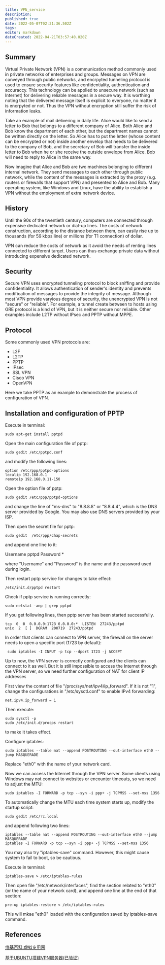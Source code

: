 ```yaml
---
title: VPN_service
description: 
published: true
date: 2022-05-07T02:31:36.502Z
tags: 
editor: markdown
dateCreated: 2022-04-21T03:57:40.020Z
---
```


## Summary

Virtual Private Network (VPN) is a communication  method commonly used in private networks of enterprises and groups. Messages on VPN are conveyed through public networks, and encrpyted tunneling protocol is used to ensure security features like confidentiality, authentication and accuraccy. This technology can be applied to unsecure network (such as Internet) for delivering reliable messages in a secure way. It is worthing noting that the delivered message itself is explicit to everyone, no matter it is encrpyted or not. Thus the VPN without encryption still suffer the risk of information leaks.

Take an example of mail delivering in daily life. Alice would like to send a letter to Bob that belongs to a different company of Alice. Both Alice and Bob know the department of each other, but the department names cannot be written directly on the letter. So Alice has to put the letter (whose content can be encrypted or not) inside another envelop that needs to be delivered to the company of Bob, and the secretary of Bob will transfer the inside letter to Bob when he or she receive the outside envelope from Alice. Bob will need to reply to Alice in the same way.

Now imagine that Alice and Bob are two machines belonging to different internal network. They send messages to each other through public network, while the content of the messages is extracted by the proxy (e.g. routers or firewalls that support VPN) and presented to Alice and Bob. Many operating system, like Windows and Linux, have the ability to establish a VPN without the employment of extra network device.

## History

Until the 90s of the twentieth century, computers are connected through expensive dedicated network or dial-up lines. The costs of network construction, according to the distance between them, can easily rise up to thousands (for 56 kbps line) or millions (for T1 connection) of dollar.

VPN can reduce the costs of network as it avoid the needs of renting lines connected to different target. Users can thus exchange private data without introducing expensive dedicated network.

## Security

Secure VPN uses encrypted tunneling protocol to block sniffing and provide confidentiality. It allows authentication of sender's identity and prevents modification of messages to provide the integrity of message. Although most VPN provide varyious degree of security, the unencrypted VPN is not "secure" or "reliable". For example, a tunnel create between to hosts using GRE protocol is a kind of VPN, but it is neither secure nor reliable. Other examples include L2TP without IPsec and PPTP without MPPE.

## Protocol

Some commonly used VPN protocols are:

- L2F
- L2TP
- PPTP
- IPsec
- SSL VPN
- Cisco VPN
- OpenVPN

Here we take PPTP as an example to demonstrate the process of configuration of VPN.

## Installation and configuration of PPTP

Execute in terminal:

    sudo apt-get install pptpd

Open the main configuration file of pptp:

    sudo gedit /etc/pptpd.conf

and modify the following lines:

    option /etc/ppp/pptpd-options
    localip 192.168.0.1
    remoteip 192.168.0.11-150

Open the option file of pptp:

    sudo gedit /etc/ppp/pptpd-options

and change the line of "ms-dns" to "8.8.8.8" or "8.8.4.4", which is the DNS server provided by Google. You may also use DNS servers provided by your ISP.

Then open the secret file for pptp:

    sudo gedit  /etc/ppp/chap-secrets

and append one line to it:

Username pptpd Password *

where "Username" and "Password" is the name and the password used during login.

Then restart pptp service for changes to take effect:

    /etc/init.d/pptpd restart

Check if pptp service is running correctly:

    sudo netstat -anp | grep pptpd

If you get following lines, then pptp server has been started successfully.

    tcp  0  0  0.0.0.0:1723 0.0.0.0:*  LISTEN  27243/pptpd
    unix  2  [ ]  DGRAM  200719  27243/pptpd

In order that clients can connect to VPN server, the firewall on the server needs to open a specific port (1723 by default):

     sudo iptables -I INPUT -p tcp --dport 1723 -j ACCEPT

Up to now, the VPN server is correctly configured and the clients can connect to it as well. But it is still impossible to access the Internet through the VPN server, so we need further configuration of NAT for client IP addresses

First view the content of file "/proc/sys/net/ipv4/ip_forward". If it is not "1", change the configurations in "/etc/sysctl.conf" to enable IPv4 forwarding:

    net.ipv4.ip_forward = 1

Then execute:

    sudo sysctl -p
    sudo /etc/init.d/procps restart

to make it takes effect.

Configure iptables:

    sudo iptables --table nat --append POSTROUTING --out-interface eth0 --jump MASQUERADE

Replace "eth0" with the name of your network card.

Now we can access the Internet through the VPN server. Some clients using Windows may not connect to websites or encounter timeouts, so we need to adjust the MTU:

    sudo iptables -I FORWARD -p tcp --syn -i ppp+ -j TCPMSS --set-mss 1356

To automatically change the MTU each time system starts up, modify the startup script:

    sudo gedit /etc/rc.local

and append following two lines:

    iptables --table nat --append POSTROUTING --out-interface eth0 --jump MASQUERADE
    iptables -I FORWARD -p tcp --syn -i ppp+ -j TCPMSS --set-mss 1356

You may also try "iptables-save" command. However, this might cause system to fail to boot, so be cautious.

Execute in terminal:

    iptables-save > /etc/iptables-rules

Then open file "/etc/network/interfaces", find the section related to "eth0" (or the name of your network card), and append one line at the end of that section:

    pre-up iptables-restore < /etc/iptables-rules

This will mkae "eth0" loaded with the configuration saved by iptables-save command.

## References

[维基百科:虚拟专用网](http://zh.wikipedia.org/wiki/%E8%99%9B%E6%93%AC%E7%A7%81%E4%BA%BA%E7%B6%B2%E8%B7%AF)

[基于UBUNTU搭建VPN服务器(已验证)](http://blog.warmcolor.net/2013/06/21/%E5%9F%BA%E4%BA%8Eubuntu%E6%90%AD%E5%BB%BAvpn%E6%9C%8D%E5%8A%A1%E5%99%A8%E5%B7%B2%E9%AA%8C%E8%AF%81/)
